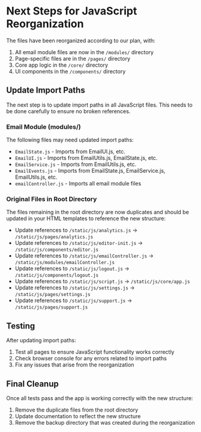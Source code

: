 # Next Steps for JavaScript Reorganization

The files have been reorganized according to our plan, with:

1. All email module files are now in the `/modules/` directory
2. Page-specific files are in the `/pages/` directory
3. Core app logic in the `/core/` directory
4. UI components in the `/components/` directory

## Update Import Paths

The next step is to update import paths in all JavaScript files. This needs to be done carefully to ensure no broken references.

### Email Module (modules/)

The following files may need updated import paths:

- `EmailState.js` - Imports from EmailUI.js, etc.
- `EmailUI.js` - Imports from EmailUtils.js, EmailState.js, etc.
- `EmailService.js` - Imports from EmailUtils.js, etc.
- `EmailEvents.js` - Imports from EmailState.js, EmailService.js, EmailUtils.js, etc.
- `emailController.js` - Imports all email module files

### Original Files in Root Directory

The files remaining in the root directory are now duplicates and should be updated in your HTML templates to reference the new structure:

- Update references to `/static/js/analytics.js` → `/static/js/pages/analytics.js`
- Update references to `/static/js/editor-init.js` → `/static/js/components/editor.js`
- Update references to `/static/js/emailController.js` → `/static/js/modules/emailController.js`
- Update references to `/static/js/logout.js` → `/static/js/components/logout.js`
- Update references to `/static/js/script.js` → `/static/js/core/app.js`
- Update references to `/static/js/settings.js` → `/static/js/pages/settings.js`
- Update references to `/static/js/support.js` → `/static/js/pages/support.js`

## Testing

After updating import paths:

1. Test all pages to ensure JavaScript functionality works correctly
2. Check browser console for any errors related to import paths
3. Fix any issues that arise from the reorganization

## Final Cleanup

Once all tests pass and the app is working correctly with the new structure:

1. Remove the duplicate files from the root directory
2. Update documentation to reflect the new structure
3. Remove the backup directory that was created during the reorganization 